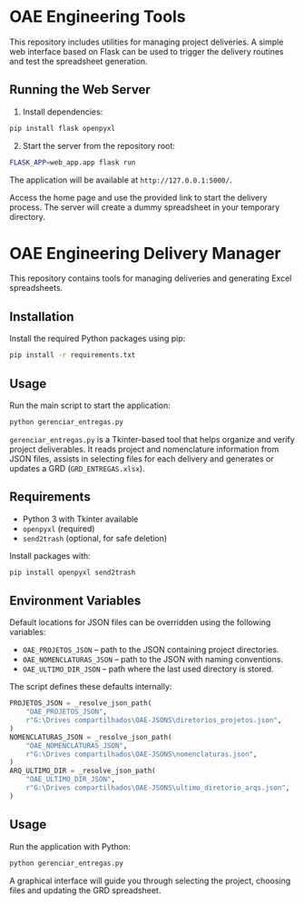 # OAE Engineering Tools

This repository includes utilities for managing project deliveries. A simple web
interface based on Flask can be used to trigger the delivery routines and test
the spreadsheet generation.

## Running the Web Server

1. Install dependencies:

```bash
pip install flask openpyxl
```

2. Start the server from the repository root:

```bash
FLASK_APP=web_app.app flask run
```

The application will be available at `http://127.0.0.1:5000/`.

Access the home page and use the provided link to start the delivery process.
The server will create a dummy spreadsheet in your temporary directory.

# OAE Engineering Delivery Manager

This repository contains tools for managing deliveries and generating Excel spreadsheets.

## Installation

Install the required Python packages using pip:

```bash
pip install -r requirements.txt
```

## Usage

Run the main script to start the application:

```bash
python gerenciar_entregas.py
```

`gerenciar_entregas.py` is a Tkinter-based tool that helps organize and verify
project deliverables. It reads project and nomenclature information from JSON
files, assists in selecting files for each delivery and generates or updates
a GRD (`GRD_ENTREGAS.xlsx`).

## Requirements

- Python 3 with Tkinter available
- `openpyxl` (required)
- `send2trash` (optional, for safe deletion)

Install packages with:

```bash
pip install openpyxl send2trash
```

## Environment Variables

Default locations for JSON files can be overridden using the following
variables:

- `OAE_PROJETOS_JSON` – path to the JSON containing project directories.
- `OAE_NOMENCLATURAS_JSON` – path to the JSON with naming conventions.
- `OAE_ULTIMO_DIR_JSON` – path where the last used directory is stored.

The script defines these defaults internally:

```python
PROJETOS_JSON = _resolve_json_path(
    "OAE_PROJETOS_JSON",
    r"G:\Drives compartilhados\OAE-JSONS\diretorios_projetos.json",
)
NOMENCLATURAS_JSON = _resolve_json_path(
    "OAE_NOMENCLATURAS_JSON",
    r"G:\Drives compartilhados\OAE-JSONS\nomenclaturas.json",
)
ARQ_ULTIMO_DIR = _resolve_json_path(
    "OAE_ULTIMO_DIR_JSON",
    r"G:\Drives compartilhados\OAE-JSONS\ultimo_diretorio_arqs.json",
)
```

## Usage

Run the application with Python:

```bash
python gerenciar_entregas.py
```

A graphical interface will guide you through selecting the project, choosing
files and updating the GRD spreadsheet.



